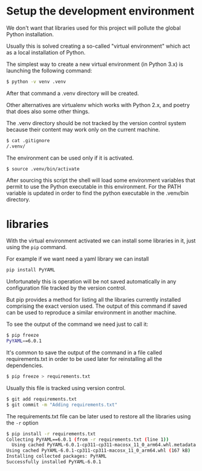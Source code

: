 # Setup the development environment

We don't want that libraries used for this project will pollute the global 
Python installation.

Usually this is solved creating a so-called "virtual environment" which act as
a local installation of Python.

The simplest way to create a new virtual environment (in Python 3.x) is 
launching the following command: 

```bash
$ python -v venv .venv 
```

After that command a .venv directory will be created. 

Other alternatives are virtualenv which works with Python 2.x, and poetry that
does also some other things.

The .venv directory should be not tracked by the version control system because
their content may work only on the current machine.

```bash
$ cat .gitignore
/.venv/
```

The environment can be used only if it is activated.
```bash
$ source .venv/bin/activate
```

After sourcing this script the shell will load some environment variables that
permit to use the Python executable in this environment. For the PATH variable
is updated in order to find the python executable in the .venv/bin directory.

# libraries

With the virtual environment activated we can install some libraries in it, 
just using the `pip` command.

For example if we want need a yaml library we can install

```bash
pip install PyYAML
```

Unfortunately this is operation will be not saved automatically in any 
configuration file tracked by the version control.

But pip provides a method for listing all the libraries currently installed 
comprising the exact version used. The output of this command if saved  can be 
used to reproduce a similar environment in another machine.

To see the output of the command we need just to call it:

```bash
$ pip freeze
PyYAML==6.0.1
```

It's common to save the output of the command in a file called requirements.txt
in order to be used later for reinstalling all the dependencies.

```bash
$ pip freeze > requirements.txt
```

Usually this file is tracked using version control.
```bash
$ git add requirements.txt
$ git commit -m "Adding requirements.txt"
```

The requirements.txt file can be later used to restore all the libraries using 
the `-r` option

```bash
$ pip install -r requirements.txt
Collecting PyYAML==6.0.1 (from -r requirements.txt (line 1))
  Using cached PyYAML-6.0.1-cp311-cp311-macosx_11_0_arm64.whl.metadata (2.1 kB)
Using cached PyYAML-6.0.1-cp311-cp311-macosx_11_0_arm64.whl (167 kB)
Installing collected packages: PyYAML
Successfully installed PyYAML-6.0.1
```






